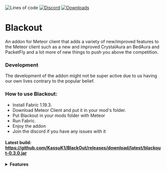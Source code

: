 ![Lines of code](https://img.shields.io/tokei/lines/github/KassuK1/BlackOut?color=blue&label=lines%20of%20code&style=for-the-badge)
[![Discord](https://img.shields.io/discord/1020709439742947380?color=blue&label=Discord&logo=Discord&style=for-the-badge)](https://discord.gg/mmWz9Dz4Y9)
[![Downloads](https://img.shields.io/github/downloads/KassuK1/BlackOut/total?color=blueviolet&style=for-the-badge)](https://github.com/KassuK1/BlackOut/releases)

# Blackout
An addon for Meteor client that adds a variety of new/improved features to the Meteor client
such as a new and improved CrystalAura an BedAura and PacketFly and a lot more of new things to push you above the competition.

### Development
The development of the addon might not be super active due to us having our own lives contrary to the popular belief.

### How to use Blackout:
 - Install Fabric 1.19.3.
 - Download Meteor Client and put it in your mod's folder.
 - Put Blackout in your mods folder with Meteor
 - Run Fabric.
 - Enjoy the addon
 - Join the discord if you have any issues with it

#### Latest build: https://github.com/KassuK1/BlackOut/releases/download/latest/blackout-0.3.0.jar

<details>
<summary><b>Features</b></summary>

## Modules

#### AutoAndrewTate

#### AntiAim

#### AutoAnchor+

#### AutoCraftingTable

#### AutoCrystalPlus

#### AutoCrystalRewrite

#### AutoEz

#### AutoMine

#### AutoPearl

#### AutoTravel

#### BedBomb

#### ButtonAura

#### CustomFOV

#### Disabler

#### FastXP

#### FeetESP

#### FlightPlus

#### Fog

#### HoleFill+

#### HoleSnap

#### JumpModify

#### ForceField

#### LegitScaffold

#### OffHandPlus

#### PacketCrash

#### PacketFly

#### NN-Nuker

#### ResetVL

#### RPC

#### ScaffoldPlus

#### SelfTrapPlus

#### SprintPlus

#### Strafe

#### SurroundPlus

#### WeakAlert

## Commands

#### BlackoutGit

#### GearInfo

#### Kick

#### Panic

## Hud

#### BlackoutArray

#### GearHud

#### HudWaterMark

#### Keys

#### TargetHud

#### Welcomer
</details>
